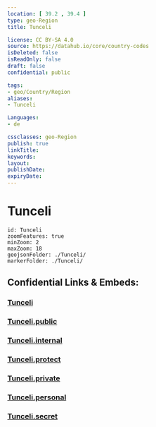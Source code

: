 ```yaml
---
location: [ 39.2 , 39.4 ] 
type: geo-Region
title: Tunceli

license: CC BY-SA 4.0
source: https://datahub.io/core/country-codes
isDeleted: false
isReadOnly: false
draft: false
confidential: public

tags:
- geo/Country/Region
aliases:
- Tunceli

Languages:
- de

cssclasses: geo-Region
publish: true
linkTitle: 
keywords: 
layout: 
publishDate: 
expiryDate: 
---
```


# Tunceli

```leaflet
id: Tunceli
zoomFeatures: true 
minZoom: 2 
maxZoom: 18
geojsonFolder: ./Tunceli/
markerFolder: ./Tunceli/
```


## Confidential Links & Embeds: 

### [Tunceli](/_Standards/Earth/Continent/Europe/Europe~East/Turkey/Provinces~Turkey/Tunceli.md) 

### [Tunceli.public](/_public/Earth/Continent/Europe/Europe~East/Turkey/Provinces~Turkey/Tunceli.public.md) 

### [Tunceli.internal](/_internal/Earth/Continent/Europe/Europe~East/Turkey/Provinces~Turkey/Tunceli.internal.md) 

### [Tunceli.protect](/_protect/Earth/Continent/Europe/Europe~East/Turkey/Provinces~Turkey/Tunceli.protect.md) 

### [Tunceli.private](/_private/Earth/Continent/Europe/Europe~East/Turkey/Provinces~Turkey/Tunceli.private.md) 

### [Tunceli.personal](/_personal/Earth/Continent/Europe/Europe~East/Turkey/Provinces~Turkey/Tunceli.personal.md) 

### [Tunceli.secret](/_secret/Earth/Continent/Europe/Europe~East/Turkey/Provinces~Turkey/Tunceli.secret.md)


